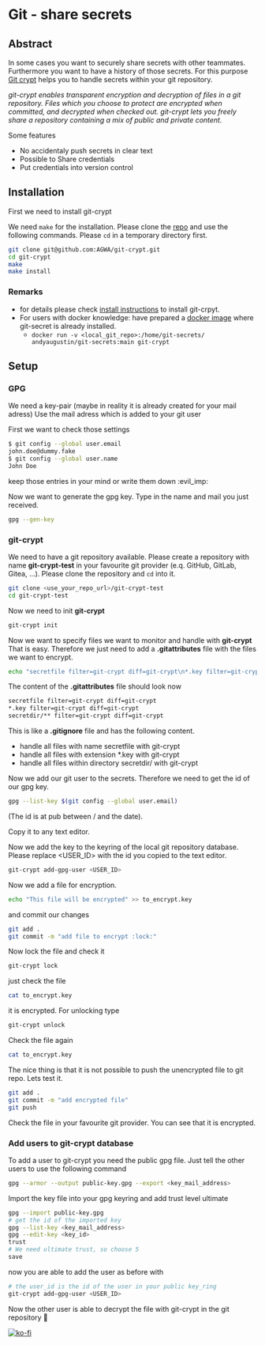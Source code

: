 # Git - share secrets

## Abstract

In some cases you want to securely share secrets with other teammates. Furthermore you want to have a history of those secrets.
For this purpose [Git crypt][git-crypt] helps you to handle secrets within your git repository.

*git-crypt enables transparent encryption and decryption of files in a git repository.
Files which you choose to protect are encrypted when committed, and decrypted when checked out.
git-crypt lets you freely share a repository containing a mix of public and private content.*

Some features

- No accidentaly push secrets in clear text
- Possible to Share credentials
- Put credentials into version control

## Installation

First we need to install git-crypt

We need `make` for the installation.
Please clone the [repo][git-crypt] and use the following commands.
Please `cd` in a temporary directory first.

```bash
git clone git@github.com:AGWA/git-crypt.git
cd git-crypt
make
make install
```

### Remarks

- for details please check [install instructions][git-crypt-install] to install git-crpyt.
- For users with docker knowledge: have prepared a [docker image][git-crypt-docker] where git-secret is already installed.
  - `docker run -v <local_git_repo>:/home/git-secrets/ andyaugustin/git-secrets:main git-crypt`

## Setup

### GPG

We need a key-pair (maybe in reality it is already created for your mail adress)
Use the mail adress which is added to your git user

First we want to check those settings

```bash
$ git config --global user.email
john.doe@dummy.fake
$ git config --global user.name
John Doe
```

keep those entries in your mind or write them down :evil_imp:

Now we want to generate the gpg key.
Type in the name and mail you just received.

```bash
gpg --gen-key
```

### git-crypt

We need to have a git repository available. Please create a repository with name **git-crypt-test** in your favourite
git provider (e.q. GitHub, GitLab, Gitea, ...).
Please clone the repository and `cd` into it.

```bash
git clone <use_your_repo_url>/git-crypt-test
cd git-crypt-test
```

Now we need to init **git-crypt**

```bash
git-crypt init
```

Now we want to specify files we want to monitor and handle with **git-crypt**
That is easy. Therefore we just need to add a **.gitattributes** file with the files we want to encrypt.

```bash
echo "secretfile filter=git-crypt diff=git-crypt\n*.key filter=git-crypt diff=git-crypt\nsecretdir/** filter=git-crypt diff=git-crypt" >> .gitattributes
```

The content of the **.gitattributes** file should look now

```txt
secretfile filter=git-crypt diff=git-crypt
*.key filter=git-crypt diff=git-crypt
secretdir/** filter=git-crypt diff=git-crypt
```

This is like a **.gitignore** file and has the following content.

- handle all files with name secretfile with git-crypt
- handle all files with extension *.key with git-crypt
- handle all files within directory secretdir/ with git-crypt

Now we add our git user to the secrets. Therefore we need to get the id of our gpg key.

```bash
gpg --list-key $(git config --global user.email)
```

(The id is at pub between / and the date).

Copy it to any text editor.

Now we add the key to the keyring of the local git repository database.
Please replace <USER_ID> with the id you copied to the text editor.

```bash
git-crypt add-gpg-user <USER_ID>
```

Now we add a file for encryption.

```bash
echo "This file will be encrypted" >> to_encrypt.key
```

and commit our changes

```bash
git add .
git commit -m "add file to encrypt :lock:"
```

Now lock the file and check it

```bash
git-crypt lock
```

just check the file

```bash
cat to_encrypt.key
```

it is encrypted. For unlocking type

```bash
git-crypt unlock
```

Check the file again

```bash
cat to_encrypt.key
```

The nice thing is that it is not possible to push the unencrypted file to git repo.
Lets test it.

```bash
git add .
git commit -m "add encrypted file"
git push
```

Check the file in your favourite git provider. You can see that it is encrypted.

### Add users to git-crypt database

To add a user to git-crypt you need the public gpg file.
Just tell the other users to use the following command

```bash
gpg --armor --output public-key.gpg --export <key_mail_address>
```

Import the key file into your gpg keyring and add trust level ultimate

```bash
gpg --import public-key.gpg
# get the id of the imported key
gpg --list-key <key_mail_address>
gpg --edit-key <key_id>
trust
# We need ultimate trust, so choose 5
save
```

now you are able to add the user as before with

```bash
# the user_id is the id of the user in your public key_ring
git-crypt add-gpg-user <USER_ID>
```

Now the other user is able to decrypt the file with git-crypt in the git repository :rocket:

[![ko-fi](https://ko-fi.com/img/githubbutton_sm.svg)](https://ko-fi.com/A0A4EKB66)

[git-crypt]: https://github.com/AGWA/git-crypt
[git-crypt-install]: https://github.com/AGWA/git-crypt/blob/master/INSTALL.md
[git-crypt-docker]: https://hub.docker.com/repository/docker/andyaugustin/git-crypt
